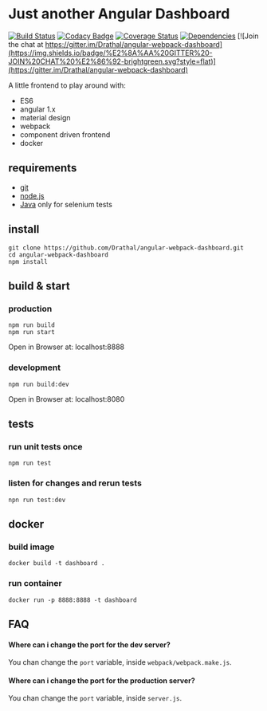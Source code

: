 # Just another Angular Dashboard 

[![Build Status](https://travis-ci.org/Drathal/angular-webpack-dashboard.svg)](https://travis-ci.org/Drathal/angular-webpack-dashboard) 
[![Codacy Badge](https://api.codacy.com/project/badge/1f843886f2c74fc5a7ffee387077ddf0)](https://www.codacy.com/app/drathal/angular-webpack-dashboard)
[![Coverage Status](https://coveralls.io/repos/Drathal/angular-webpack-dashboard/badge.svg?branch=master&service=github)](https://coveralls.io/github/Drathal/angular-webpack-dashboard?branch=master)
[![Dependencies](https://david-dm.org/Drathal/angular-webpack-dashboard.svg)](https://david-dm.org/Drathal/angular-webpack-dashboard)
[![Join the chat at https://gitter.im/Drathal/angular-webpack-dashboard](https://img.shields.io/badge/%E2%8A%AA%20GITTER%20-JOIN%20CHAT%20%E2%86%92-brightgreen.svg?style=flat)](https://gitter.im/Drathal/angular-webpack-dashboard)

A little frontend to play around with: 
  * ES6 
  * angular 1.x
  * material design
  * webpack
  * component driven frontend
  * docker

## requirements
  * [git](https://git-scm.com/)
  * [node.js](https://node.js/)
  * [Java](https://java.com/download/) only for selenium tests
   
## install

    git clone https://github.com/Drathal/angular-webpack-dashboard.git
    cd angular-webpack-dashboard
    npm install

## build & start
### production

    npm run build
    npm run start
    
Open in Browser at: localhost:8888    
    
### development

    npm run build:dev
    
Open in Browser at: localhost:8080    

## tests
### run unit tests once

    npm run test
    
### listen for changes and rerun tests    

    npn run test:dev
    
## docker
### build image

    docker build -t dashboard .
    
### run container    

    docker run -p 8888:8888 -t dashboard
    

## FAQ

#### Where can i change the port for the dev server?
You chan change the `port` variable, inside `webpack/webpack.make.js`.

#### Where can i change the port for the production server?
You chan change the `port` variable, inside `server.js`.

